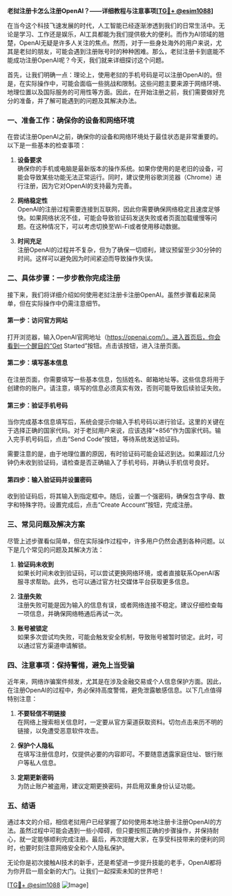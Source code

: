 **老挝注册卡怎么注册OpenAI？——详细教程与注意事项[[TG💪+ @esim1088](https://t.me/s/esim1088)]**

在当今这个科技飞速发展的时代，人工智能已经逐渐渗透到我们的日常生活中。无论是学习、工作还是娱乐，AI工具都能为我们提供极大的便利。而作为AI领域的翘楚，OpenAI无疑是许多人关注的焦点。然而，对于一些身处海外的用户来说，尤其是老挝的朋友，可能会遇到注册账号时的种种困难。那么，老挝注册卡到底能不能成功注册OpenAI呢？今天，我们就来详细探讨这个问题。

首先，让我们明确一点：理论上，使用老挝的手机号码是可以注册OpenAI的。但是，在实际操作中，可能会面临一些挑战和限制。这些问题主要来源于网络环境、地理位置以及国际服务的可用性等方面。因此，在开始注册之前，我们需要做好充分的准备，并了解可能遇到的问题及其解决办法。

### **一、准备工作：确保你的设备和网络环境**

在尝试注册OpenAI之前，确保你的设备和网络环境处于最佳状态是非常重要的。以下是一些基本的检查事项：

1. **设备要求**  
   确保你的手机或电脑是最新版本的操作系统。如果你使用的是老旧的设备，可能会导致某些功能无法正常运行。同时，建议使用谷歌浏览器（Chrome）进行注册，因为它对OpenAI的支持最为完善。

2. **网络稳定性**  
   OpenAI的注册过程需要连接到互联网，因此你需要确保网络稳定且速度足够快。如果网络状况不佳，可能会导致验证码发送失败或者页面加载缓慢等问题。在这种情况下，可以考虑切换至Wi-Fi或者使用移动数据。

3. **时间充足**  
   注册OpenAI的过程并不复杂，但为了确保一切顺利，建议预留至少30分钟的时间。这样可以避免因为时间紧迫而导致操作失误。

### **二、具体步骤：一步步教你完成注册**

接下来，我们将详细介绍如何使用老挝注册卡注册OpenAI。虽然步骤看起来简单，但在实际操作中仍需注意细节。

#### **第一步：访问官方网站**
打开浏览器，输入OpenAI官网地址（https://openai.com/）。进入首页后，你会看到一个醒目的“Get Started”按钮。点击该按钮，进入注册页面。

#### **第二步：填写基本信息**
在注册页面，你需要填写一些基本信息，包括姓名、邮箱地址等。这些信息将用于创建你的账户。请注意，填写的信息必须真实有效，否则可能导致后续验证失败。

#### **第三步：验证手机号码**
当你完成基本信息填写后，系统会提示你输入手机号码以进行验证。这里的关键在于选择正确的国家代码。对于老挝用户来说，应该选择“+856”作为国家代码。输入完手机号码后，点击“Send Code”按钮，等待系统发送验证码。

需要注意的是，由于地理位置的原因，有时验证码可能会延迟到达。如果超过几分钟仍未收到验证码，请检查是否正确输入了手机号码，并确认手机信号良好。

#### **第四步：输入验证码并设置密码**
收到验证码后，将其输入到指定框中。随后，设置一个强密码，确保包含字母、数字和特殊字符。设置完成后，点击“Create Account”按钮，完成注册。

### **三、常见问题及解决方案**

尽管上述步骤看似简单，但在实际操作过程中，许多用户仍然会遇到各种问题。以下是几个常见的问题及其解决方法：

1. **验证码未收到**  
   如果长时间未收到验证码，可以尝试更换网络环境，或者直接联系OpenAI客服寻求帮助。此外，也可以通过官方社交媒体平台获取更多信息。

2. **注册失败**  
   注册失败可能是因为输入的信息有误，或者网络连接不稳定。建议仔细检查每一项信息，并确保网络畅通后再试一次。

3. **账号被锁定**  
   如果多次尝试均失败，可能会触发安全机制，导致账号被暂时锁定。此时，可以通过官方渠道申请解锁。

### **四、注意事项：保持警惕，避免上当受骗**

近年来，网络诈骗案件频发，尤其是在涉及金融交易或个人信息保护方面。因此，在注册OpenAI的过程中，务必保持高度警惕，避免泄露敏感信息。以下几点值得特别注意：

1. **不要轻信不明链接**  
   在网络上搜索相关信息时，一定要从官方渠道获取资料。切勿点击来历不明的链接，以免遭受恶意软件攻击。

2. **保护个人隐私**  
   在填写注册信息时，仅提供必要的内容即可。不要随意透露家庭住址、银行账户等私人信息。

3. **定期更新密码**  
   为防止账户被盗用，建议定期更换密码，并启用双重身份认证功能。

### **五、结语**

通过本文的介绍，相信老挝用户已经掌握了如何使用本地注册卡注册OpenAI的方法。虽然过程中可能会遇到一些小障碍，但只要按照正确的步骤操作，并保持耐心，就一定能够顺利完成注册。最后，再次提醒大家，在享受科技带来的便利的同时，也要时刻注意网络安全和个人隐私保护。

无论你是初次接触AI技术的新手，还是希望进一步提升技能的老手，OpenAI都将为你开启一扇全新的大门。让我们一起探索未知的世界吧！

[[TG💪+ @esim1088](https://t.me/s/esim1088) ![Image](https://i.postimg.cc/4NQfJmqS/Snipaste-2025-05-13-00-14-12.png)]